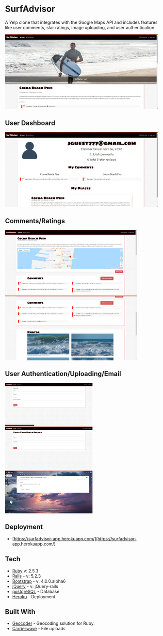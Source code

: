 # SurfAdvisor

A Yelp clone that integrates with the Google Maps API and includes features like user comments, star ratings, image uploading, and user authentication.

<img src="images/index.PNG">

## User Dashboard

<img src="images/dash.PNG">

## Comments/Ratings

<img src="images/show.PNG" width="434"> <img src="images/show2.PNG" width="434">

## User Authentication/Uploading/Email

<img src="images/auth.PNG" width="288"> <img src="images/upload.PNG" width="288"> <img src="images/email.PNG" width="288">

## Deployment

* [https://surfadvisor-app.herokuapp.com/](https://surfadvisor-app.herokuapp.com/)

## Tech

* [Ruby](https://www.ruby-lang.org/en/documentation/) v: 2.5.3
* [Rails](https://rubyonrails.org/) - v: 5.2.3
* [Bootstrap](https://getbootstrap.com/docs/4.4/getting-started/introduction/) - v: 4.0.0.alpha6
* [jQuery](https://jqueryui.com/download/) - v: jQuery-rails
* [postgreSQL](https://www.postgresql.org/) - Database
* [Heroku](https://devcenter.heroku.com/) - Deployment

## Built With

* [Geocoder](https://github.com/alexreisner/geocoder) - Geocoding solution for Ruby.
* [Carrierwave](https://github.com/carrierwaveuploader/carrierwave) - File uploads
